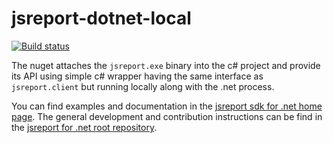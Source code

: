 # jsreport-dotnet-local
[![Build status](https://ci.appveyor.com/api/projects/status/10hxkffrxlywr3k1?svg=true)](https://ci.appveyor.com/project/pofider/jsreport-dotnet-local)

The nuget attaches the `jsreport.exe` binary into the c# project and provide its API using simple c# wrapper having the same interface as `jsreport.client` but running locally along with the .net process.

You can find examples and documentation in the [jsreport sdk for .net home page](https://jsreport.net/learn/dotnet).
The general development and contribution instructions can be find in the [jsreport for .net  root repository](https://github.com/jsreport/jsreport-dotnet).
